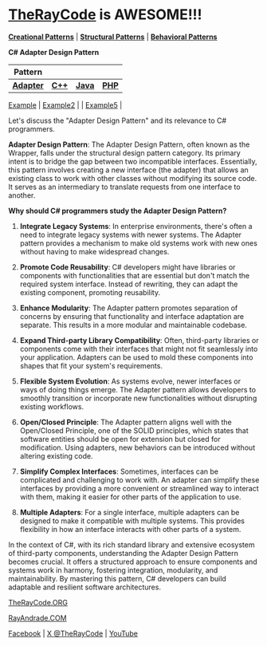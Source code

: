 # [TheRayCode](../../../README.md) is AWESOME!!!

**[Creational Patterns](../../Creational/README.md)** | **[Structural Patterns](..//README.md)** | **[Behavioral Patterns](../../Behavioral/README.md)**

**C# Adapter Design Pattern**

|Pattern|   |   |   |
|---|---|---|---|
| [**Adapter**](README.md) | [**C++**](../../../CPP/Structural/Adapter/README.md) | [**Java**](../../../Java/Structural/Adapter/README.md) | [**PHP**](../../../PHP/Structural/Adapter/README.md) |

[Example](example/README.md) | [Example2](example2/README.md) | | [Example5](example5/README.md) | 

Let's discuss the "Adapter Design Pattern" and its relevance to C# programmers.

**Adapter Design Pattern**:
The Adapter Design Pattern, often known as the Wrapper, falls under the structural design pattern category. Its primary intent is to bridge the gap between two incompatible interfaces. Essentially, this pattern involves creating a new interface (the adapter) that allows an existing class to work with other classes without modifying its source code. It serves as an intermediary to translate requests from one interface to another.

**Why should C# programmers study the Adapter Design Pattern?**

1. **Integrate Legacy Systems**: In enterprise environments, there's often a need to integrate legacy systems with newer systems. The Adapter pattern provides a mechanism to make old systems work with new ones without having to make widespread changes.

2. **Promote Code Reusability**: C# developers might have libraries or components with functionalities that are essential but don't match the required system interface. Instead of rewriting, they can adapt the existing component, promoting reusability.

3. **Enhance Modularity**: The Adapter pattern promotes separation of concerns by ensuring that functionality and interface adaptation are separate. This results in a more modular and maintainable codebase.

4. **Expand Third-party Library Compatibility**: Often, third-party libraries or components come with their interfaces that might not fit seamlessly into your application. Adapters can be used to mold these components into shapes that fit your system's requirements.

5. **Flexible System Evolution**: As systems evolve, newer interfaces or ways of doing things emerge. The Adapter pattern allows developers to smoothly transition or incorporate new functionalities without disrupting existing workflows.

6. **Open/Closed Principle**: The Adapter pattern aligns well with the Open/Closed Principle, one of the SOLID principles, which states that software entities should be open for extension but closed for modification. Using adapters, new behaviors can be introduced without altering existing code.

7. **Simplify Complex Interfaces**: Sometimes, interfaces can be complicated and challenging to work with. An adapter can simplify these interfaces by providing a more convenient or streamlined way to interact with them, making it easier for other parts of the application to use.

8. **Multiple Adapters**: For a single interface, multiple adapters can be designed to make it compatible with multiple systems. This provides flexibility in how an interface interacts with other parts of a system.

In the context of C#, with its rich standard library and extensive ecosystem of third-party components, understanding the Adapter Design Pattern becomes crucial. It offers a structured approach to ensure components and systems work in harmony, fostering integration, modularity, and maintainability. By mastering this pattern, C# developers can build adaptable and resilient software architectures.

[TheRayCode.ORG](https://www.TheRayCode.org)

[RayAndrade.COM](https://www.RayAndrade.com)

[Facebook](https://www.facebook.com/TheRayCode/) | [X @TheRayCode](https://www.x.com/TheRayCode/) | [YouTube](https://www.youtube.com/TheRayCode/)
